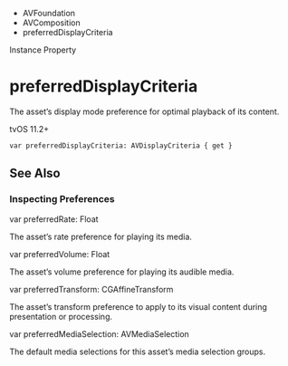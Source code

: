

- AVFoundation
- AVComposition
-  preferredDisplayCriteria 

Instance Property

# preferredDisplayCriteria

The asset’s display mode preference for optimal playback of its content.

tvOS 11.2+

``` source
var preferredDisplayCriteria: AVDisplayCriteria { get }
```

## See Also

### Inspecting Preferences

var preferredRate: Float

The asset’s rate preference for playing its media.

var preferredVolume: Float

The asset’s volume preference for playing its audible media.

var preferredTransform: CGAffineTransform

The asset’s transform preference to apply to its visual content during presentation or processing.

var preferredMediaSelection: AVMediaSelection

The default media selections for this asset’s media selection groups.

